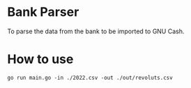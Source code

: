 # Bank Parser

To parse the data from the bank to be imported to GNU Cash. 

How to use
===

```
go run main.go -in ./2022.csv -out ./out/revoluts.csv
```